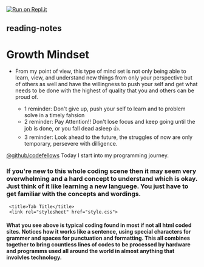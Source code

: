[![Run on Repl.it](https://repl.it/badge/github/PotatoGod123/reading-notes)](https://repl.it/github/PotatoGod123/reading-notes)
## reading-notes

# **Growth Mindset**


 - From my point of view, this type of mind set is not only being able to learn, view, and understand new things from only your perspective but of others as well and have the willingness to push your self and get what needs to be done with the highest of quality that you and others can be proud of. 
    
    * 1 reminder: Don't give up, push your self to learn and to problem solve in a timely fahsion
    * 2 reminder: Pay Attention!! Don't lose focus and keep going until the job is done, or you fall dead asleep :+1:.
    * 3 reminder: Look ahead to the future, the struggles of now are only temporary, persevere with dilligence.  
 
    
     
     
[@github/codefellows](https://github.com/codefellows) Today I start into my programming journey.



 
 
 ### If you're new to this whole coding scene then it may seem very overwhelming and a hard concept to understand which is okay. Just think of it like learning a new languege. You just have to get familiar with the concepts and wordings.  



> <!DOCTYPE html>

>  <html>
 >  <head>
     <title>Tab Title</title>
     <link rel="stylesheet" href="style.css">
   </head>

#### What you see above is typical coding found in most if not all html coded sites. Notices how it works like a sentence, using special characters for grammer and spaces for punctuation and formatting. This all combines together to bring countless lines of codes to be processed by hardware and programms used all around the world in almost anything that involvles technology.

 




